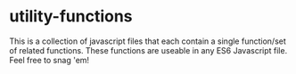 # utility-functions
This is a collection of javascript files that each contain a single function/set of related functions. These functions are useable in any ES6 Javascript file. Feel free to snag 'em!
